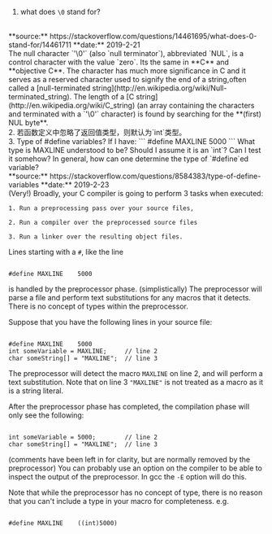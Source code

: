1. what does `\0` stand for?  
<br>
**source:** https://stackoverflow.com/questions/14461695/what-does-0-stand-for/14461711  
**date:** 2019-2-21  
<br>  
The null character `'\0'` (also `null terminator`), abbreviated `NUL`, is a control character with the value `zero`. Its the same in **C** and **objective C**.  
The character has much more significance in C and it serves as a reserved character used to signify the end of a string,often called a [null-terminated string](http://en.wikipedia.org/wiki/Null-terminated_string).  
The length of a [C string](http://en.wikipedia.org/wiki/C_string) (an array containing the characters and terminated with a `'\0'` character) is found by searching for the **(first) NUL byte**.  
<br>
2. 若函数定义中忽略了返回值类型，则默认为`int`类型。 
<br>
3. Type of #define variables?   
If I have:    
```
    #define MAXLINE 5000  
```
What type is MAXLINE understood to be? Should I assume it is an `int`? Can I test it somehow?  
In general, how can one determine the type of `#define`ed variable?  
<br>
**source:** https://stackoverflow.com/questions/8584383/type-of-define-variables  
**date:** 2019-2-23  
<br>  
(Very!) Broadly, your C compiler is going to perform 3 tasks when executed:

    1. Run a preprocessing pass over your source files,

    2. Run a compiler over the preprocessed source files

    3. Run a linker over the resulting object files.

Lines starting with a ``#``, like the line
<pre><code>
#define MAXLINE    5000
</code></pre>

is handled by the preprocessor phase. (simplistically) The preprocessor will parse a file and perform text substitutions for any macros that it detects. There is no concept of types within the preprocessor.

Suppose that you have the following lines in your source file:
<pre><code>
#define MAXLINE    5000
int someVariable = MAXLINE;     // line 2
char someString[] = "MAXLINE";  // line 3
</code></pre>

The preprocessor will detect the macro ``MAXLINE`` on line 2, and will perform a text substitution. Note that on line 3 ``"MAXLINE"`` is not treated as a macro as it is a string literal.

After the preprocessor phase has completed, the compilation phase will only see the following:
<pre><code>
int someVariable = 5000;        // line 2
char someString[] = "MAXLINE";  // line 3
</code></pre>
(comments have been left in for clarity, but are normally removed by the preprocessor)
You can probably use an option on the compiler to be able to inspect the output of the preprocessor. In gcc the ``-E`` option will do this.

Note that while the preprocessor has no concept of type, there is no reason that you can't include a type in your macro for completeness. e.g.
<pre><code>
#define MAXLINE    ((int)5000)
</code></pre>
